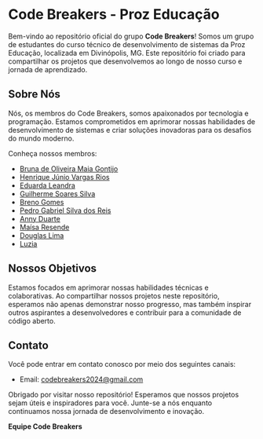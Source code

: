 # Code Breakers - Proz Educação

Bem-vindo ao repositório oficial do grupo **Code Breakers**! Somos um grupo de estudantes do curso técnico de desenvolvimento de sistemas da Proz Educação, localizada em Divinópolis, MG. Este repositório foi criado para compartilhar os projetos que desenvolvemos ao longo de nosso curso e jornada de aprendizado.

## Sobre Nós

Nós, os membros do Code Breakers, somos apaixonados por tecnologia e programação. Estamos comprometidos em aprimorar nossas habilidades de desenvolvimento de sistemas e criar soluções inovadoras para os desafios do mundo moderno.

Conheça nossos membros:
- [Bruna de Oliveira Maia Gontijo](https://github.com/brunagtmaia)
- [Henrique Júnio Vargas Rios](https://github.com/hriquerios)
- [Eduarda Leandra](https://github.com/DudaLeandra)
- [Guilherme Soares Silva](https://github.com/guisilvas)
- [Breno Gomes](https://github.com/brngom3s)
- [Pedro Gabriel Silva dos Reis](https://github.com/Paindrin)
- [Anny Duarte](https://github.com/Muniz-DuarteAnny)
- [Maísa Resende](https://github.com/ChyaaNkh)
- [Douglas Lima](https://github.com/DouglasLima352)
- [Luzia](https://github.com/Luziarcd)

## Nossos Objetivos

Estamos focados em aprimorar nossas habilidades técnicas e colaborativas. Ao compartilhar nossos projetos neste repositório, esperamos não apenas demonstrar nosso progresso, mas também inspirar outros aspirantes a desenvolvedores e contribuir para a comunidade de código aberto.

## Contato

Você pode entrar em contato conosco por meio dos seguintes canais:
- Email: codebreakers2024@gmail.com

Obrigado por visitar nosso repositório! Esperamos que nossos projetos sejam úteis e inspiradores para você. Junte-se a nós enquanto continuamos nossa jornada de desenvolvimento e inovação.

**Equipe Code Breakers**
